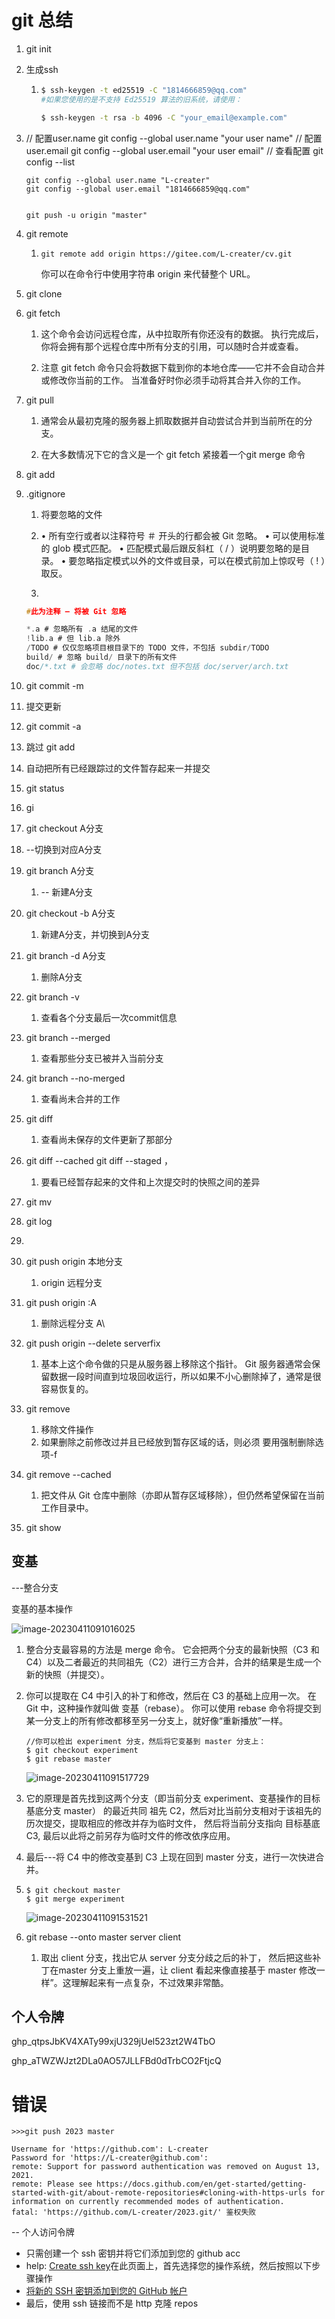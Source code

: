 # git 总结

1. git init

2. 生成ssh

   1. ```bash
      $ ssh-keygen -t ed25519 -C "1814666859@qq.com"
      #如果您使用的是不支持 Ed25519 算法的旧系统，请使用：
      
      $ ssh-keygen -t rsa -b 4096 -C "your_email@example.com"
      ```

      

3. // 配置user.name
   git config --global user.name "your user name"
   // 配置user.email
   git config --global user.email "your user email"
   // 查看配置
   git config --list

   ```
   git config --global user.name "L-creater"
   git config --global user.email "1814666859@qq.com"
   
   
   git push -u origin "master"
   ```

   

4. git remote 

   1. `git remote add origin https://gitee.com/L-creater/cv.git`

      你可以在命令行中使用字符串 origin 来代替整个 URL。

5. git clone

6. git fetch

   1. 这个命令会访问远程仓库，从中拉取所有你还没有的数据。 执行完成后，你将会拥有那个远程仓库中所有分支的引用，可以随时合并或查看。

   2. 注意 git fetch 命令只会将数据下载到你的本地仓库——它并不会自动合并或修改你当前的工作。 当准备好时你必须手动将其合并入你的工作。

7. git pull

   1. 通常会从最初克隆的服务器上抓取数据并自动尝试合并到当前所在的分支。

   2. 在大多数情况下它的含义是一个 git fetch 紧接着一个git merge 命令

8. git add 

9. .gitignore

   1. 将要忽略的文件

   2. • 所有空行或者以注释符号 ＃ 开头的行都会被 Git 忽略。
      • 可以使用标准的 glob 模式匹配。
      • 匹配模式最后跟反斜杠（ / ）说明要忽略的是目录。
      • 要忽略指定模式以外的文件或目录，可以在模式前加上惊叹号（ ! ）取反。

   3. 

      ```c
      #此为注释 – 将被 Git 忽略
      
      *.a # 忽略所有 .a 结尾的文件
      !lib.a # 但 lib.a 除外
      /TODO # 仅仅忽略项目根目录下的 TODO 文件，不包括 subdir/TODO
      build/ # 忽略 build/ 目录下的所有文件
      doc/*.txt # 会忽略 doc/notes.txt 但不包括 doc/server/arch.txt
      ```

      

10. git commit -m 

   1. 提交更新

11. git commit -a

   12. 跳过  git add 
   13. 自动把所有已经跟踪过的文件暂存起来一并提交

14. git status

15. gi

16. git checkout  A分支 

   17. --切换到对应A分支

18. git branch  A分支 
    1. -- 新建A分支

19. git checkout -b  A分支
    1. 新建A分支，并切换到A分支

20. git branch -d  A分支
    1. 删除A分支

21. git branch -v 
    1. 查看各个分支最后一次commit信息

22. git branch --merged
    1. 查看那些分支已被并入当前分支

23. git branch --no-merged
    1. 查看尚未合并的工作

24. git diff

    1. 查看尚未保存的文件更新了那部分

25. git diff --cached
    git diff --staged ，

    1. 要看已经暂存起来的文件和上次提交时的快照之间的差异

26. git mv

27. git log

28. 

29. git push origin  本地分支
    1. origin 远程分支 

30. git push origin  :A
    1. 删除远程分支 A\

31. git push origin --delete serverfix

    1. 基本上这个命令做的只是从服务器上移除这个指针。 Git 服务器通常会保留数据一段时间直到垃圾回收运行，所以如果不小心删除掉了，通常是很容易恢复的。

32. git remove

    1. 移除文件操作
    2. 如果删除之前修改过并且已经放到暂存区域的话，则必须
       要用强制删除选项-f

33. git remove --cached

    1. 把文件从 Git 仓库中删除（亦即从暂存区域移除），但仍然希望保留在当前工作目录中。

34. git show

## 变基

---整合分支

变基的基本操作

![image-20230411091016025](/home/ly/.config/Typora/typora-user-images/image-20230411091016025.png)

1.  整合分支最容易的方法是 merge 命令。 它会把两个分支的最新快照（C3 和 C4）以及二者最近的共同祖先（C2）进行三方合并，合并的结果是生成一个新的快照（并提交）。

2. 你可以提取在 C4 中引入的补丁和修改，然后在 C3 的基础上应用一次。 在 Git 中，这种操作就叫做 变基（rebase）。 你可以使用 rebase 命令将提交到某一分支上的所有修改都移至另一分支上，就好像“重新播放”一样。

   ```
   //你可以检出 experiment 分支，然后将它变基到 master 分支上：
   $ git checkout experiment
   $ git rebase master
   
   ```

   ![image-20230411091517729](/home/ly/.config/Typora/typora-user-images/image-20230411091517729.png)

3. 它的原理是首先找到这两个分支（即当前分支 experiment、变基操作的目标基底分支 master） 的最近共同
   祖先 C2，然后对比当前分支相对于该祖先的历次提交，提取相应的修改并存为临时文件， 然后将当前分支指向
   目标基底 C3, 最后以此将之前另存为临时文件的修改依序应用。

4. 最后---将 C4 中的修改变基到 C3 上现在回到 master 分支，进行一次快进合并。

5. ```
   $ git checkout master
   $ git merge experiment
   ```

   ![image-20230411091531521](/home/ly/.config/Typora/typora-user-images/image-20230411091531521.png)



1. git rebase --onto master server client
   1. 取出 client 分支，找出它从 server 分支分歧之后的补丁， 然后把这些补丁在master 分支上重放一遍，让 client 看起来像直接基于 master 修改一样”。这理解起来有一点复杂，不过效果非常酷。

## 个人令牌

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

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

# 错误

```
>>>git push 2023 master 

Username for 'https://github.com': L-creater
Password for 'https://L-creater@github.com': 
remote: Support for password authentication was removed on August 13, 2021.
remote: Please see https://docs.github.com/en/get-started/getting-started-with-git/about-remote-repositories#cloning-with-https-urls for information on currently recommended modes of authentication.
fatal: 'https://github.com/L-creater/2023.git/' 鉴权失败
```

-- 个人访问令牌

- 只需创建一个 ssh 密钥并将它们添加到您的 github acc
- help: [Create ssh key](https://docs.github.com/en/authentication/connecting-to-github-with-ssh/generating-a-new-ssh-key-and-adding-it-to-the-ssh-agent)在此页面上，首先选择您的操作系统，然后按照以下步骤操作
- [将新的 SSH 密钥添加到您的 GitHub 帐户](https://docs.github.com/en/authentication/connecting-to-github-with-ssh/adding-a-new-ssh-key-to-your-github-account)
- 最后，使用 ssh 链接而不是 http 克隆 repos
